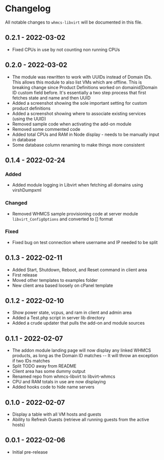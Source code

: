 # Changelog

All notable changes to `whmcs-libvirt` will be documented in this file.

## 0.2.1 - 2022-03-02

- Fixed CPUs in use by not counting non running CPUs

## 0.2.0 - 2022-03-02

- The module was rewritten to work with UUIDs instead of Domain IDs. This allows this module to also list VMs which are offline. This is breaking change since Product Definitions worked on domainid|Domain ID custom field before. It's essentially a two step process that first fetches state and name and then UUID
- Added a screenshot showing the sole important setting for custom product definitions
- Added a screenshot showing where to associate existing services (using the UUID)
- Removed sample code when activating the add-on module
- Removed some commented code
- Added total CPUs and RAM in Node display - needs to be manually input in database
- Some database column renaming to make things more consistent

## 0.1.4 - 2022-02-24

### Added
- Added module logging in Libvirt when fetching all domains using virshDumpxml

### Changed
- Removed WHMCS sample provisioning code at server module `libvirt_ConfigOptions` and converted to [] format

### Fixed
- Fixed bug on test connection where username and IP needed to be split

## 0.1.3 - 2022-02-11

- Added Start, Shutdown, Reboot, and Reset command in client area
- First release
- Moved other templates to examples folder
- New client area based loosely on cPanel template

## 0.1.2 - 2022-02-10

- Show power state, vcpus, and ram in client and admin area
- Added a Test.php script in server lib directory
- Added a crude updater that pulls the add-on and module sources 

## 0.1.1 - 2022-02-07

- The addon module landing page will now display any linked WHMCS products, as long as the Domain ID matches
-- It will throw an exception if two IDs matches
- Split TODO away from README
- Client area has some dummy output
- Renamed repo from whmcs-libvirt to libvirt-whmcs
- CPU and RAM totals in use are now displaying
- Added hooks code to hide name servers

## 0.1.0 - 2022-02-07

- Display a table with all VM hosts and guests
- Ability to Refresh Guests (retrieve all running guests from the active hosts)

## 0.0.1 - 2022-02-06

- Initial pre-release